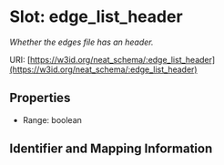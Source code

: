 # Slot: edge_list_header
_Whether the edges file has an header._


URI: [https://w3id.org/neat_schema/:edge_list_header](https://w3id.org/neat_schema/:edge_list_header)



<!-- no inheritance hierarchy -->


## Properties

 * Range: boolean



## Identifier and Mapping Information





